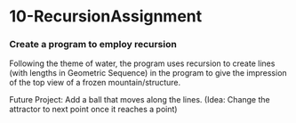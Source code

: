 # 10-RecursionAssignment

### Create a program to employ recursion

Following the theme of water, the program uses recursion to create lines (with lengths in Geometric Sequence) in the program to give the impression of the top view of a frozen mountain/structure.


Future Project: Add a ball that moves along the lines. (Idea: Change the attractor to next point once it reaches a point)
